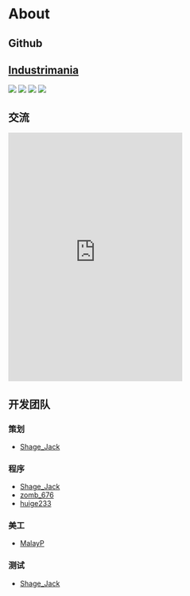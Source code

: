 # About

## Github
## [Industrimania](https://github.com/ShageJack/Industrimania)
![](https://img.shields.io/github/workflow/status/ShageJack/Industrimania/CI)
![](https://img.shields.io/github/issues/ShageJack/Industrimania)
![](https://img.shields.io/badge/Available%20for-MC%201.18.1-blue)
![](https://img.shields.io/github/license/ShageJack/Industrimania)

## 交流

<iframe src="https://kaiheila.cn/widget?id=7678210335197683&amptheme=dark" width="350" height="500" allowtransparency="true" frameborder="0"> </iframe>

## 开发团队

### 策划
- [Shage_Jack](https://github.com/ShageJack)

### 程序
- [Shage_Jack](https://github.com/ShageJack)
- [zomb_676](https://github.com/zomb-676)
- [huige233](https://github.com/huige233)

### 美工
- [MalayP](https://github.com/MalayPrime)

### 测试
- [Shage_Jack](https://github.com/ShageJack)